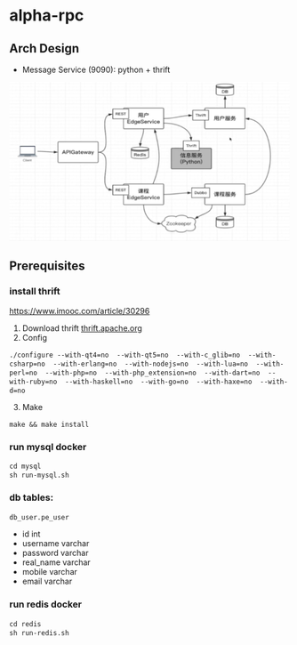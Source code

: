 # alpha-rpc

## Arch Design
- Message Service (9090): python + thrift

![arch](arch.png)


## Prerequisites

### install thrift
https://www.imooc.com/article/30296

1. Download thrift [thrift.apache.org](http://thrift.apache.org)
2. Config
```
./configure --with-qt4=no  --with-qt5=no  --with-c_glib=no  --with-csharp=no  --with-erlang=no  --with-nodejs=no  --with-lua=no  --with-perl=no  --with-php=no  --with-php_extension=no  --with-dart=no  --with-ruby=no  --with-haskell=no  --with-go=no  --with-haxe=no  --with-d=no
```
3. Make
```
make && make install
```


### run mysql docker
```
cd mysql
sh run-mysql.sh
```

### db tables:
`db_user.pe_user`   
- id int
- username varchar
- password varchar
- real_name varchar
- mobile varchar
- email varchar

### run redis docker
```
cd redis
sh run-redis.sh
```
